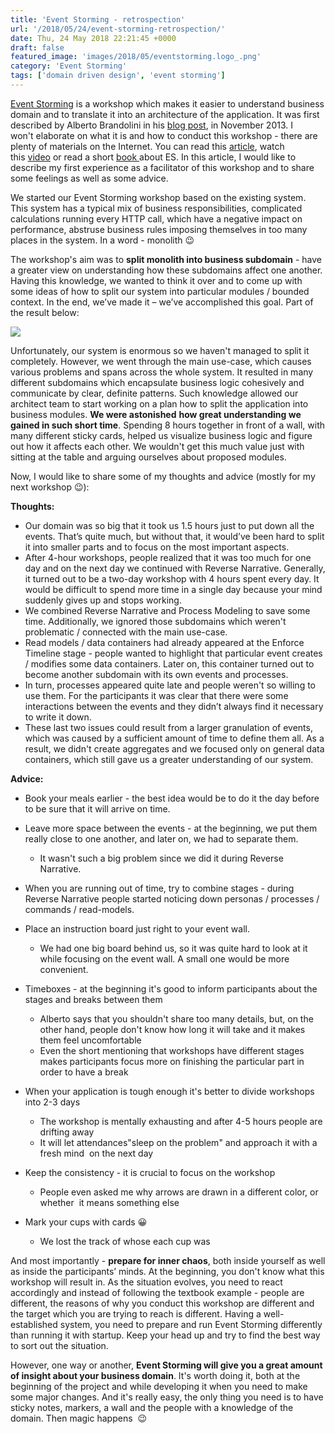 ```yaml
---
title: 'Event Storming - retrospection'
url: '/2018/05/24/event-storming-retrospection/'
date: Thu, 24 May 2018 22:21:45 +0000
draft: false
featured_image: 'images/2018/05/eventstorming.logo_.png'
category: 'Event Storming'
tags: ['domain driven design', 'event storming']
---
```


[Event Storming](https://en.wikipedia.org/wiki/Event_storming) is a workshop which makes it easier to understand business domain and to translate it into an architecture of the application. It was first described by Alberto Brandolini in his [blog post](https://ziobrando.blogspot.com/2013/11/introducing-event-storming.html), in November 2013. I won't elaborate on what it is and how to conduct this workshop - there are plenty of materials on the Internet. You can read this [article](https://blog.redelastic.com/corporate-arts-crafts-modelling-reactive-systems-with-event-storming-73c6236f5dd7), watch this [video](https://skillsmatter.com/skillscasts/9507-dddx-bytes) or read a short [book ](http://eventstorming.com/)about ES. In this article, I would like to describe my first experience as a facilitator of this workshop and to share some feelings as well as some advice.

We started our Event Storming workshop based on the existing system. This system has a typical mix of business responsibilities, complicated calculations running every HTTP call, which have a negative impact on performance, abstruse business rules imposing themselves in too many places in the system. In a word - monolith 😉

The workshop's aim was to **split monolith into business subdomain** - have a greater view on understanding how these subdomains affect one another. Having this knowledge, we wanted to think it over and to come up with some ideas of how to split our system into particular modules / bounded context. In the end, we’ve made it – we’ve accomplished this goal. Part of the result below:

[![](/images/2018/05/DdfVYTgUwAIjlCv.jpg)](/images/2018/05/DdfVYTgUwAIjlCv.jpg)

Unfortunately, our system is enormous so we haven't managed to split it completely. However, we went through the main use-case, which causes various problems and spans across the whole system. It resulted in many different subdomains which encapsulate business logic cohesively and communicate by clear, definite patterns. Such knowledge allowed our architect team to start working on a plan how to split the application into business modules. **We were astonished** **how great understanding we gained in such short time**. Spending 8 hours together in front of a wall, with many different sticky cards, helped us visualize business logic and figure out how it affects each other. We wouldn't get this much value just with sitting at the table and arguing ourselves about proposed modules.

Now, I would like to share some of my thoughts and advice (mostly for my next workshop 😉):

**Thoughts:**

 *   Our domain was so big that it took us 1.5 hours just to put down all the events. That’s quite much, but without that, it would’ve been hard to split it into smaller parts and to focus on the most important aspects.
 *   After 4-hour workshops, people realized that it was too much for one day and on the next day we continued with Reverse Narrative. Generally, it turned out to be a two-day workshop with 4 hours spent every day. It would be difficult to spend more time in a single day because your mind suddenly gives up and stops working.
 *   We combined Reverse Narrative and Process Modeling to save some time. Additionally, we ignored those subdomains which weren't problematic / connected with the main use-case.
 *   Read models / data containers had already appeared at the Enforce Timeline stage - people wanted to highlight that particular event creates / modifies some data containers. Later on, this container turned out to become another subdomain with its own events and processes.
 *   In turn, processes appeared quite late and people weren't so willing to use them. For the participants it was clear that there were some interactions between the events and they didn’t always find it necessary to write it down.
 *   These last two issues could result from a larger granulation of events, which was caused by a sufficient amount of time to define them all. As a result, we didn't create aggregates and we focused only on general data containers, which still gave us a greater understanding of our system.

**Advice:**

 *   Book your meals earlier - the best idea would be to do it the day before to be sure that it will arrive on time.
 *   Leave more space between the events - at the beginning, we put them really close to one another, and later on, we had to separate them.
    
     *   It wasn't such a big problem since we did it during Reverse Narrative.
    
 *   When you are running out of time, try to combine stages - during Reverse Narrative people started noticing down personas / processes / commands / read-models.
 *   Place an instruction board just right to your event wall.
    
     *   We had one big board behind us, so it was quite hard to look at it while focusing on the event wall. A small one would be more convenient.
    
 *   Timeboxes - at the beginning it's good to inform participants about the stages and breaks between them
    
     *   Alberto says that you shouldn't share too many details, but, on the other hand, people don't know how long it will take and it makes them feel uncomfortable
     *   Even the short mentioning that workshops have different stages makes participants focus more on finishing the particular part in order to have a break
    
 *   When your application is tough enough it's better to divide workshops into 2-3 days
    
     *   The workshop is mentally exhausting and after 4-5 hours people are drifting away
     *   It will let attendances"sleep on the problem" and approach it with a fresh mind  on the next day
    
 *   Keep the consistency - it is crucial to focus on the workshop
    
     *   People even asked me why arrows are drawn in a different color, or whether  it means something else
    
 *   Mark your cups with cards 😀
    
     *   We lost the track of whose each cup was
    

And most importantly - **prepare for inner chaos**, both inside yourself as well as inside the participants’ minds. At the beginning, you don't know what this workshop will result in. As the situation evolves, you need to react accordingly and instead of following the textbook example - people are different, the reasons of why you conduct this workshop are different and the target which you are trying to reach is different. Having a well-established system, you need to prepare and run Event Storming differently than running it with startup. Keep your head up and try to find the best way to sort out the situation.

However, one way or another, **Event Storming will give you a great amount of insight about your business domain**. It's worth doing it, both at the beginning of the project and while developing it when you need to make some major changes. And it's really easy, the only thing you need is to have sticky notes, markers, a wall and the people with a knowledge of the domain. Then magic happens  😉
